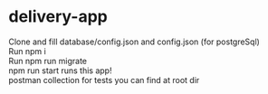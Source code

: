 # delivery-app
Clone and fill database/config.json and config.json (for postgreSql)  
Run npm i  
Run npm run migrate  
npm run start runs this app!  
postman collection for tests you can find at root dir  
